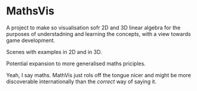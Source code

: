 <h1>MathsVis</h1>

A project to make so visualisation sofr 2D and 3D linear algebra for the purposes of understadning and learning the concepts, with a view towards game development.

Scenes with examples in 2D and in 3D.

Potential expansion to more generalised maths priciples.

Yeah, I say maths. MathVis just rols off the tongue nicer and might be more discoverable internationally than the *correct* way of saying it.
